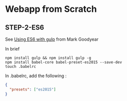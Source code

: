 # Webapp from Scratch

## STEP-2-ES6

See [Using ES6 with gulp](https://markgoodyear.com/2015/06/using-es6-with-gulp/) from Mark Goodyear

In brief 

```Shell
npm install gulp && npm install gulp -g
npm install babel-core babel-preset-es2015 --save-dev
touch .babelrc
```

In .babelrc, add the following :

```JSON
{
  "presets": ["es2015"]
}
```
